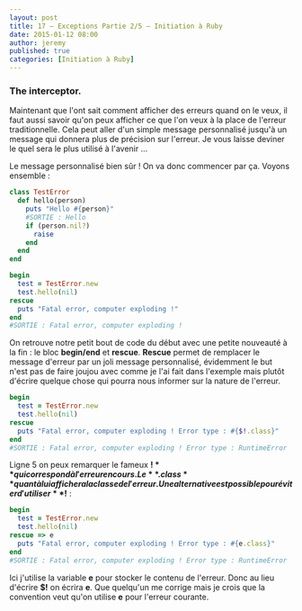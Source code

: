 ```yaml
---
layout: post
title: 17 – Exceptions Partie 2/5 – Initiation à Ruby
date: 2015-01-12 08:00
author: jeremy
published: true
categories: [Initiation à Ruby]
---
```

### **The interceptor.**
Maintenant que l'ont sait comment afficher des erreurs quand on le veux, il faut aussi savoir qu'on peux afficher ce que l'on veux à la place de l'erreur traditionnelle. Cela peut aller d'un simple message personnalisé jusqu'à un message qui donnera plus de précision sur l'erreur. Je vous laisse deviner le quel sera le plus utilisé à l'avenir ...

Le message personnalisé bien sûr ! On va donc commencer par ça. Voyons ensemble :
<!--break-->


```ruby
class TestError
  def hello(person)
    puts "Hello #{person}"
    #SORTIE : Hello
    if (person.nil?)
      raise
    end
  end
end

begin
  test = TestError.new
  test.hello(nil)
rescue
  puts "Fatal error, computer exploding !"
end
#SORTIE : Fatal error, computer exploding !
```

On retrouve notre petit bout de code du début avec une petite nouveauté à la fin : le bloc **begin/end** et **rescue**.
**Rescue** permet de remplacer le message d'erreur par un joli message personnalisé, évidemment le but n'est pas de faire joujou avec comme je l'ai fait dans l'exemple mais plutôt d'écrire quelque chose qui pourra nous informer sur la nature de l'erreur.


```ruby
begin
  test = TestError.new
  test.hello(nil)
rescue
  puts "Fatal error, computer exploding ! Error type : #{$!.class}"
end
#SORTIE : Fatal error, computer exploding ! Error type : RuntimeError
```

Ligne 5 on peux remarquer le fameux **$!** qui correspond à l'erreur en cours. Le **.class** quant à lui affichera la classe de l'erreur.
Une alternative est possible pour éviter d'utiliser **$!** :


```ruby
begin
  test = TestError.new
  test.hello(nil)
rescue => e
  puts "Fatal error, computer exploding ! Error type : #{e.class}"
end
#SORTIE : Fatal error, computer exploding ! Error type : RuntimeError
```

 Ici j'utilise la variable **e** pour stocker le contenu de l'erreur. Donc au lieu d'écrire **$!** on écrira **e**. Que quelqu'un me corrige mais je crois que la convention veut qu'on utilise **e** pour l'erreur courante.
